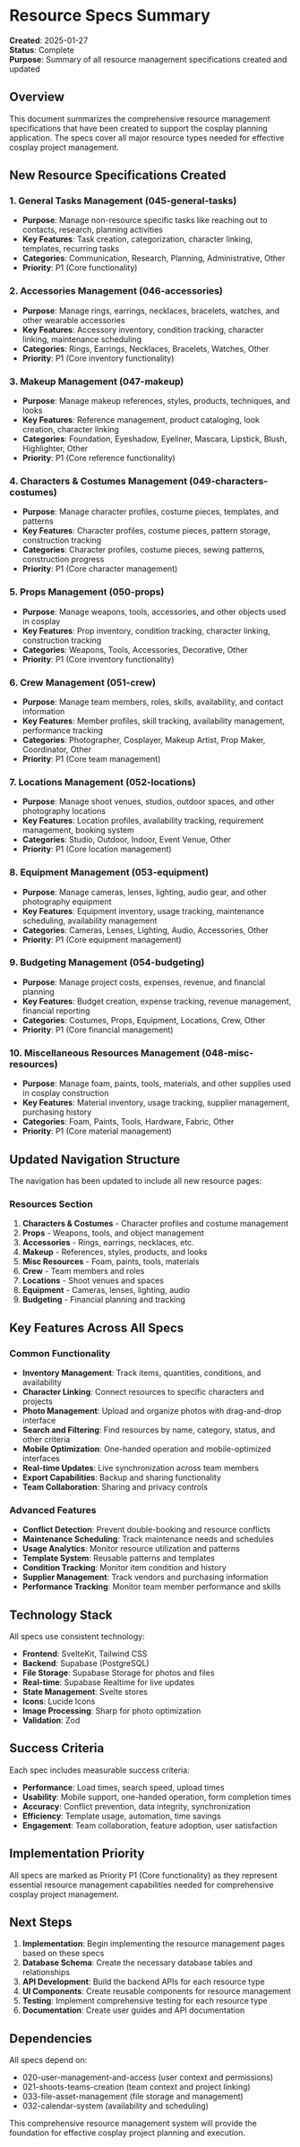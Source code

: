 # Resource Specs Summary

**Created**: 2025-01-27  
**Status**: Complete  
**Purpose**: Summary of all resource management specifications created and updated

## Overview

This document summarizes the comprehensive resource management specifications that have been created to support the cosplay planning application. The specs cover all major resource types needed for effective cosplay project management.

## New Resource Specifications Created

### 1. General Tasks Management (045-general-tasks)
- **Purpose**: Manage non-resource specific tasks like reaching out to contacts, research, planning activities
- **Key Features**: Task creation, categorization, character linking, templates, recurring tasks
- **Categories**: Communication, Research, Planning, Administrative, Other
- **Priority**: P1 (Core functionality)

### 2. Accessories Management (046-accessories)
- **Purpose**: Manage rings, earrings, necklaces, bracelets, watches, and other wearable accessories
- **Key Features**: Accessory inventory, condition tracking, character linking, maintenance scheduling
- **Categories**: Rings, Earrings, Necklaces, Bracelets, Watches, Other
- **Priority**: P1 (Core inventory functionality)

### 3. Makeup Management (047-makeup)
- **Purpose**: Manage makeup references, styles, products, techniques, and looks
- **Key Features**: Reference management, product cataloging, look creation, character linking
- **Categories**: Foundation, Eyeshadow, Eyeliner, Mascara, Lipstick, Blush, Highlighter, Other
- **Priority**: P1 (Core reference functionality)

### 4. Characters & Costumes Management (049-characters-costumes)
- **Purpose**: Manage character profiles, costume pieces, templates, and patterns
- **Key Features**: Character profiles, costume pieces, pattern storage, construction tracking
- **Categories**: Character profiles, costume pieces, sewing patterns, construction progress
- **Priority**: P1 (Core character management)

### 5. Props Management (050-props)
- **Purpose**: Manage weapons, tools, accessories, and other objects used in cosplay
- **Key Features**: Prop inventory, condition tracking, character linking, construction tracking
- **Categories**: Weapons, Tools, Accessories, Decorative, Other
- **Priority**: P1 (Core inventory functionality)

### 6. Crew Management (051-crew)
- **Purpose**: Manage team members, roles, skills, availability, and contact information
- **Key Features**: Member profiles, skill tracking, availability management, performance tracking
- **Categories**: Photographer, Cosplayer, Makeup Artist, Prop Maker, Coordinator, Other
- **Priority**: P1 (Core team management)

### 7. Locations Management (052-locations)
- **Purpose**: Manage shoot venues, studios, outdoor spaces, and other photography locations
- **Key Features**: Location profiles, availability tracking, requirement management, booking system
- **Categories**: Studio, Outdoor, Indoor, Event Venue, Other
- **Priority**: P1 (Core location management)

### 8. Equipment Management (053-equipment)
- **Purpose**: Manage cameras, lenses, lighting, audio gear, and other photography equipment
- **Key Features**: Equipment inventory, usage tracking, maintenance scheduling, availability management
- **Categories**: Cameras, Lenses, Lighting, Audio, Accessories, Other
- **Priority**: P1 (Core equipment management)

### 9. Budgeting Management (054-budgeting)
- **Purpose**: Manage project costs, expenses, revenue, and financial planning
- **Key Features**: Budget creation, expense tracking, revenue management, financial reporting
- **Categories**: Costumes, Props, Equipment, Locations, Crew, Other
- **Priority**: P1 (Core financial management)

### 10. Miscellaneous Resources Management (048-misc-resources)
- **Purpose**: Manage foam, paints, tools, materials, and other supplies used in cosplay construction
- **Key Features**: Material inventory, usage tracking, supplier management, purchasing history
- **Categories**: Foam, Paints, Tools, Hardware, Fabric, Other
- **Priority**: P1 (Core material management)

## Updated Navigation Structure

The navigation has been updated to include all new resource pages:

### Resources Section
1. **Characters & Costumes** - Character profiles and costume management
2. **Props** - Weapons, tools, and object management
3. **Accessories** - Rings, earrings, necklaces, etc.
4. **Makeup** - References, styles, products, and looks
5. **Misc Resources** - Foam, paints, tools, materials
6. **Crew** - Team members and roles
7. **Locations** - Shoot venues and spaces
8. **Equipment** - Cameras, lenses, lighting, audio
9. **Budgeting** - Financial planning and tracking

## Key Features Across All Specs

### Common Functionality
- **Inventory Management**: Track items, quantities, conditions, and availability
- **Character Linking**: Connect resources to specific characters and projects
- **Photo Management**: Upload and organize photos with drag-and-drop interface
- **Search and Filtering**: Find resources by name, category, status, and other criteria
- **Mobile Optimization**: One-handed operation and mobile-optimized interfaces
- **Real-time Updates**: Live synchronization across team members
- **Export Capabilities**: Backup and sharing functionality
- **Team Collaboration**: Sharing and privacy controls

### Advanced Features
- **Conflict Detection**: Prevent double-booking and resource conflicts
- **Maintenance Scheduling**: Track maintenance needs and schedules
- **Usage Analytics**: Monitor resource utilization and patterns
- **Template System**: Reusable patterns and templates
- **Condition Tracking**: Monitor item condition and history
- **Supplier Management**: Track vendors and purchasing information
- **Performance Tracking**: Monitor team member performance and skills

## Technology Stack

All specs use consistent technology:
- **Frontend**: SvelteKit, Tailwind CSS
- **Backend**: Supabase (PostgreSQL)
- **File Storage**: Supabase Storage for photos and files
- **Real-time**: Supabase Realtime for live updates
- **State Management**: Svelte stores
- **Icons**: Lucide Icons
- **Image Processing**: Sharp for photo optimization
- **Validation**: Zod

## Success Criteria

Each spec includes measurable success criteria:
- **Performance**: Load times, search speed, upload times
- **Usability**: Mobile support, one-handed operation, form completion times
- **Accuracy**: Conflict prevention, data integrity, synchronization
- **Efficiency**: Template usage, automation, time savings
- **Engagement**: Team collaboration, feature adoption, user satisfaction

## Implementation Priority

All specs are marked as Priority P1 (Core functionality) as they represent essential resource management capabilities needed for comprehensive cosplay project management.

## Next Steps

1. **Implementation**: Begin implementing the resource management pages based on these specs
2. **Database Schema**: Create the necessary database tables and relationships
3. **API Development**: Build the backend APIs for each resource type
4. **UI Components**: Create reusable components for resource management
5. **Testing**: Implement comprehensive testing for each resource type
6. **Documentation**: Create user guides and API documentation

## Dependencies

All specs depend on:
- 020-user-management-and-access (user context and permissions)
- 021-shoots-teams-creation (team context and project linking)
- 033-file-asset-management (file storage and management)
- 032-calendar-system (availability and scheduling)

This comprehensive resource management system will provide the foundation for effective cosplay project planning and execution.